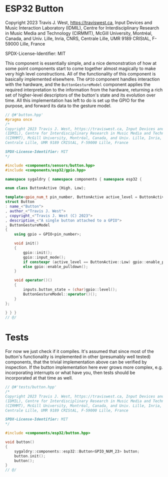 # ESP32 Button

Copyright 2023 Travis J. West, https://traviswest.ca, Input Devices and Music Interaction Laboratory
(IDMIL), Centre for Interdisciplinary Research in Music Media and Technology
(CIRMMT), McGill University, Montréal, Canada, and Univ. Lille, Inria, CNRS,
Centrale Lille, UMR 9189 CRIStAL, F-59000 Lille, France

SPDX-License-Identifier: MIT

This component is essentially simple, and a nice demonstration of
how at some point components start to come together almost magically
to make very high level constructions. All of the functionality of
this component is basically implemented elsewhere. The `GPIO` component
handles interaction with the hardware, and the `ButtonGestureModel`
component applies the required interpretation to the information from
the hardware, returning a rich set of higher-level descriptors of the
button's state and its evolution over time. All this implementation has
left to do is set up the GPIO for the purpose, and forward its data to
the gesture model.

```cpp
// @#'button.hpp'
#pragma once
/*
Copyright 2023 Travis J. West, https://traviswest.ca, Input Devices and Music Interaction Laboratory
(IDMIL), Centre for Interdisciplinary Research in Music Media and Technology
(CIRMMT), McGill University, Montréal, Canada, and Univ. Lille, Inria, CNRS,
Centrale Lille, UMR 9189 CRIStAL, F-59000 Lille, France

SPDX-License-Identifier: MIT
*/

#include <components/sensors/button.hpp>
#include <components/esp32/gpio.hpp>

namespace sygaldry { namespace components { namespace esp32 {

enum class ButtonActive {High, Low};

template<gpio_num_t pin_number, ButtonActive active_level = ButtonActive::Low>
struct Button
: name_<"Button">
, author_<"Travis J. West">
, copyright_<"Travis J. West (C) 2023">
, description_<"A single button attached to a GPIO">
, ButtonGestureModel
{
    using gpio = GPIO<pin_number>;

    void init()
    {
        gpio::init();
        gpio::input_mode();
        if constexpr (active_level == ButtonActive::Low) gpio::enable_pullup();
        else gpio::enable_pulldown();
    }

    void operator()()
    {
        inputs.button_state = (char)gpio::level();
        ButtonGestureModel::operator()();
    }
};
    
} } }
// @/
```

# Tests

For now we just check if it compiles. It's assumed that since most of the
button's functionality is implemented in other (presumably well tested)
components, that the trivial implementation above can be verified by
inspection. If the button implementation here ever grows more complex, e.g.
incorporating interrupts or what have you, then tests should be incorporated at
that time as well.

```cpp
// @#'tests/button.hpp'
/*
Copyright 2023 Travis J. West, https://traviswest.ca, Input Devices and Music Interaction Laboratory
(IDMIL), Centre for Interdisciplinary Research in Music Media and Technology
(CIRMMT), McGill University, Montréal, Canada, and Univ. Lille, Inria, CNRS,
Centrale Lille, UMR 9189 CRIStAL, F-59000 Lille, France

SPDX-License-Identifier: MIT
*/

#include <components/esp32/button.hpp>

void button()
{
    sygaldry::components::esp32::Button<GPIO_NUM_23> button; 
    button.init();
    button();
}
// @/
```
